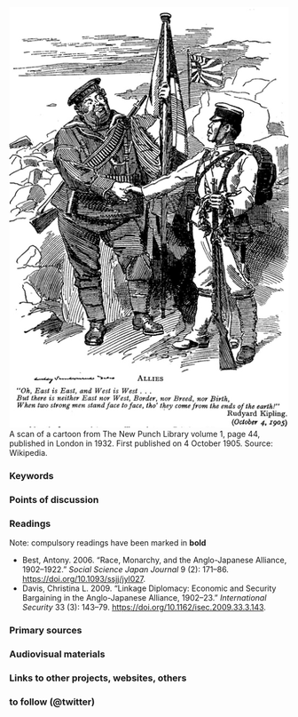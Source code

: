 ![Anglo-Japanese Alliance](images/Punch_Anglo-Japanese_Alliance.jpg)
A scan of a cartoon from The New Punch Library volume 1, page 44, published in London in 1932. First published on 4 October 1905.
Source: Wikipedia.

### Keywords


### Points of discussion


### Readings
Note: compulsory readings have been marked in **bold**

* Best, Antony. 2006. “Race, Monarchy, and the Anglo-Japanese Alliance, 1902–1922.” *Social Science Japan Journal* 9 (2): 171–86. https://doi.org/10.1093/ssjj/jyl027.
* Davis, Christina L. 2009. “Linkage Diplomacy: Economic and Security Bargaining in the Anglo-Japanese Alliance, 1902–23.” *International Security* 33 (3): 143–79. https://doi.org/10.1162/isec.2009.33.3.143.

### Primary sources


### Audiovisual materials


### Links to other projects, websites, others


### to follow (@twitter)


